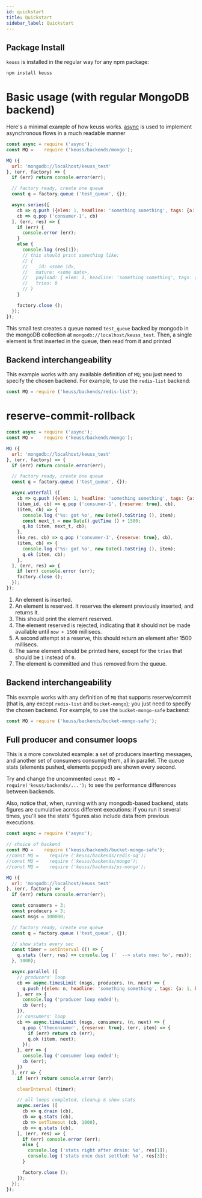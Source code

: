 ```yaml
---
id: quickstart
title: Quickstart
sidebar_label: Quickstart
---
```


## Package Install
`keuss` is installed in the regular way for any npm package:

```bash
npm install keuss
```
# Basic usage (with regular MongoDB backend)
Here's a minimal example of how keuss works. [async](https://www.npmjs.com/package/async) is used to implement asynchronous flows in a much readable manner

```javascript
const async = require ('async');
const MQ =    require ('keuss/backends/mongo');

MQ ({
  url: 'mongodb://localhost/keuss_test'
}, (err, factory) => {
  if (err) return console.error(err);

  // factory ready, create one queue
  const q = factory.queue ('test_queue', {});

  async.series([
    cb => q.push ({elem: 1, headline: 'something something', tags: {a: 1, b: 2}}, cb),
    cb => q.pop ('consumer-1', cb)
  ], (err, res) => {
    if (err) {
      console.error (err);
    }
    else {
      console.log (res[1]);
      // this should print something like:
      // {
      //   _id: <some id>,
      //   mature: <some date>,
      //   payload: { elem: 1, headline: 'something something', tags: { a: 1, b: 2 } },
      //   tries: 0
      // }
    }

    factory.close ();
  });
});
```
This small test creates a queue named `test_queue` backed by mongodb in the mongoDB collection at `mongodb://localhost/keuss_test`. Then, a single element is first inserted in the queue, then read from it and printed

## Backend interchangeability
This example works with any available definition of `MQ`; you just need to specify the chosen backend. For example, to use the `redis-list` backend:
```js
const MQ = require ('keuss/backends/redis-list');
```

# reserve-commit-rollback
```javascript
const async = require ('async');
const MQ =    require ('keuss/backends/mongo');

MQ ({
  url: 'mongodb://localhost/keuss_test'
}, (err, factory) => {
  if (err) return console.error(err);

  // factory ready, create one queue
  const q = factory.queue ('test_queue', {});

  async.waterfall ([
    cb => q.push ({elem: 1, headline: 'something something', tags: {a: 1, b: 2}}, cb),  // (1)
    (item_id, cb) => q.pop ('consumer-1', {reserve: true}, cb),                         // (2)
    (item, cb) => {
      console.log ('%s: got %o', new Date().toString (), item);                         // (3)
      const next_t = new Date().getTime () + 1500;
      q.ko (item, next_t, cb);                                                          // (4)
    },
    (ko_res, cb) => q.pop ('consumer-1', {reserve: true}, cb),                          // (5)
    (item, cb) => {
      console.log ('%s: got %o', new Date().toString (), item);                         // (6)
      q.ok (item, cb);                                                                  // (7)
    },
  ], (err, res) => {
    if (err) console.error (err);
    factory.close ();
  });
});
```
1. An element is inserted.
2. An element is reserved. It reserves the element previously inserted, and returns it.
3. This should print the element reserved.
4. The element reserved is rejected, indicating that it should not be made available until `now + 1500` millisecs.
5. A second attempt at a reserve, this should return an element after 1500 millisecs.
6. The same element should be printed here, except for the `tries` that should be `1` instead of `0`.
7. The element is committed and thus removed from the queue.

## Backend interchangeability
This example works with any definition of `MQ` that supports reserve/commit (that is, any except `redis-list` and `bucket-mongo`); you just need to specify the chosen backend. For example, to use the `bucket-mongo-safe` backend:
```js
const MQ = require ('keuss/backends/bucket-mongo-safe');
```

## Full producer and consumer loops
This is a more convoluted example: a set of producers inserting messages, and another set of consumers consumig them, all in parallel. The queue stats (elements pushed, elements popped) are shown every second.

Try and change the uncommented `const MQ = require('keuss/backends/...');`  to see the performance differences between backends.

Also, notice that, when, running with any mongodb-based backend, stats figures are cumulative across different executions: if you run it several times, you'll see the stats' figures also include data from previous executions.

```js
const async = require ('async');

// choice of backend
const MQ =    require ('keuss/backends/bucket-mongo-safe');
//const MQ =    require ('keuss/backends/redis-oq');
//const MQ =    require ('keuss/backends/mongo');
//const MQ =    require ('keuss/backends/ps-mongo');

MQ ({
  url: 'mongodb://localhost/keuss_test'
}, (err, factory) => {
  if (err) return console.error(err);

  const consumers = 3;
  const producers = 3;
  const msgs = 100000;

  // factory ready, create one queue
  const q = factory.queue ('test_queue', {});

  // show stats every sec
  const timer = setInterval (() => {
    q.stats ((err, res) => console.log ('  --> stats now: %o', res));
  }, 1000);

  async.parallel ([
    // producers' loop
    cb => async.timesLimit (msgs, producers, (n, next) => {
      q.push ({elem: n, headline: 'something something', tags: {a: 1, b: 2}}, next);
    }, err => {
      console.log ('producer loop ended');
      cb (err);
    }),
    // consumers' loop
    cb => async.timesLimit (msgs, consumers, (n, next) => {
      q.pop ('theconsumer', {reserve: true}, (err, item) => {
        if (err) return cb (err);
        q.ok (item, next);
      });
    }, err => {
      console.log ('consumer loop ended');
      cb (err);
    })
  ], err => {
    if (err) return console.error (err);

    clearInterval (timer);

    // all loops completed, cleanup & show stats
    async.series ([
      cb => q.drain (cb),
      cb => q.stats (cb),
      cb => setTimeout (cb, 1000),
      cb => q.stats (cb),
    ], (err, res) => {
      if (err) console.error (err);
      else {
        console.log ('stats right after drain: %o', res[1]);
        console.log ('stats once dust settled: %o', res[3]);
      }

      factory.close ();
    });
  });
});
```
